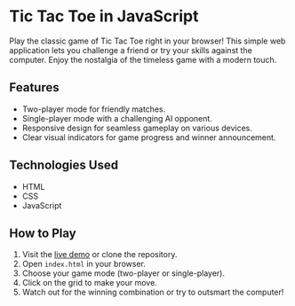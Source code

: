 # Tic Tac Toe in JavaScript

Play the classic game of Tic Tac Toe right in your browser! This simple web application lets you challenge a friend or try your skills against the computer. Enjoy the nostalgia of the timeless game with a modern touch.

## Features

- Two-player mode for friendly matches.
- Single-player mode with a challenging AI opponent.
- Responsive design for seamless gameplay on various devices.
- Clear visual indicators for game progress and winner announcement.

## Technologies Used

- HTML
- CSS
- JavaScript

## How to Play

1. Visit the [live demo](https://newbienoob-0.github.io/tictactoejs/) or clone the repository.
2. Open `index.html` in your browser.
3. Choose your game mode (two-player or single-player).
4. Click on the grid to make your move.
5. Watch out for the winning combination or try to outsmart the computer!

